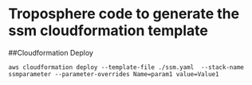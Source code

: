 # Troposphere code to generate the ssm cloudformation template

##Cloudformation Deploy
```
aws cloudformation deploy --template-file ./ssm.yaml  --stack-name ssmparameter --parameter-overrides Name=param1 value=Value1 
```
